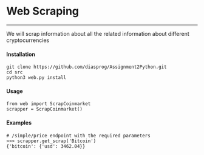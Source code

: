 # Web Scraping
___
We will scrap information about all the related information about different cryptocurrencies

#### Installation
```
git clone https://github.com/diasprog/Assignment2Python.git
cd src
python3 web.py install
```
#### Usage
```
from web import ScrapCoinmarket
scrapper = ScrapCoinmarket()

```
#### Examples
```
# /simple/price endpoint with the required parameters
>>> scrapper.get_scrap('Bitcoin')
{'bitcoin': {'usd': 3462.04}}
```
